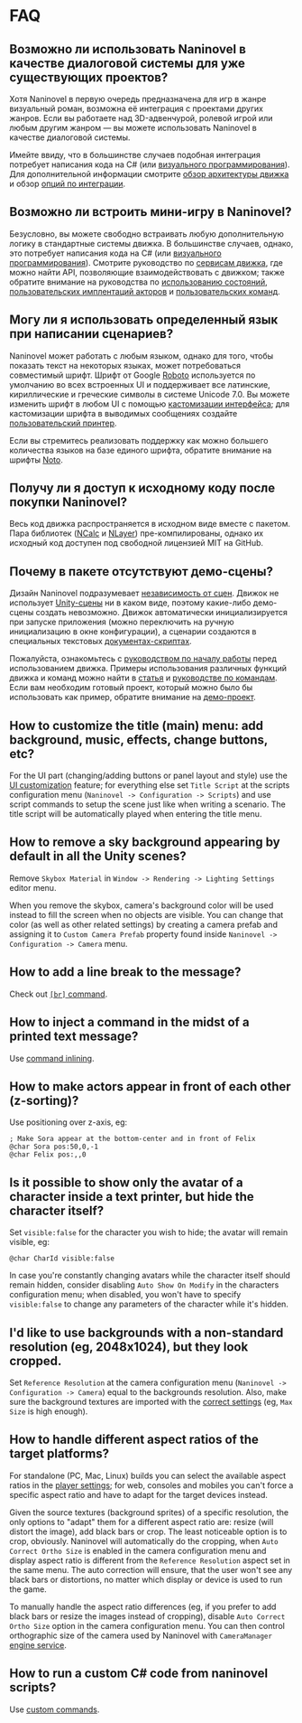 ﻿# FAQ

## Возможно ли использовать Naninovel в качестве диалоговой системы для уже существующих проектов?

Хотя Naninovel в первую очередь предназначена для игр в жанре визуальный роман, возможна её интеграция с проектами других жанров. Если вы работаете над 3D-адвенчурой, ролевой игрой или любым другим жанром — вы можете использовать Naninovel в качестве диалоговой системы.

Имейте ввиду, что в большинстве случаев подобная интеграция потребует написания кода на C# (или [визуального программирования](/guide/bolt.md)). Для дополнительной информации смотрите [обзор архитектуры движка](/guide/engine-architecture.md) и обзор [опций по интеграции](/guide/integration-options.md).

## Возможно ли встроить мини-игру в Naninovel?

Безусловно, вы можете свободно встраивать любую дополнительную логику в стандартные системы движка. В большинстве случаев, однако, это потребует написания кода на C# (или [визуального программирования](/guide/bolt.md)). Смотрите руководство по [сервисам движка](/guide/engine-services.md), где можно найти API, позволяющие взаимодействовать с движком; также обратите внимание на руководства по [использованию состояний](/guide/state-management.md#custom-state), [пользовательских имплентаций акторов](/guide/custom-actor-implementations.md) и [пользовательских команд](/guide/custom-commands.md).

## Могу ли я использовать определенный язык при написании сценариев?

Naninovel может работать с любым языком, однако для того, чтобы показать текст на некоторых языках, может потребоваться совместимый шрифт. Шрифт от Google [Roboto](https://fonts.google.com/specimen/Roboto) используется по умолчанию во всех встроенных UI и поддерживает все латинские, кириллические и греческие символы в системе Unicode 7.0. Вы можете изменить шрифт в любом UI с помощью [кастомизации интерфейса](/guide/user-interface.md#ui-customization); для кастомизации шрифта в выводимых сообщениях создайте [пользовательский принтер](/guide/text-printers.md#adding-custom-printers). 

Если вы стремитесь реализовать поддержку как можно большего количества языков на базе единого шрифта, обратите внимание на шрифты [Noto](https://www.google.com/get/noto/).

## Получу ли я доступ к исходному коду после покупки Naninovel?

Весь код движка распространяется в исходном виде вместе с пакетом. Пара библиотек ([NCalc](https://github.com/ncalc/ncalc) и [NLayer](https://github.com/naudio/NLayer)) пре-компилированы, однако их исходный код доступен под свободной лицензией MIT на GitHub.

## Почему в пакете отсутствуют демо-сцены?

Дизайн Naninovel подразумевает [независимость от сцен](/guide/engine-architecture.md#scene-independent). Движок не использует [Unity-сцены](https://docs.unity3d.com/Manual/CreatingScenes.html) ни в каком виде, поэтому какие-либо демо-сцены создать невозможно. Движок автоматически инициализируется при запуске приложения (можно переключить на ручную инициализацию в окне конфигурации), а сценарии создаются в специальных текстовых [документах-скриптах](/guide/naninovel-scripts.md).

Пожалуйста, ознакомьтесь с [руководством по началу работы](/ru/guide/getting-started.md) перед использованием движка. Примеры использования различных функций движка и команд можно найти в [статья](/guide/index.md) и [руководстве по командам](/api/index.md). Если вам необходим готовый проект, который можно было бы использовать как пример, обратите внимание на [демо-проект](/ru/guide/getting-started.html#demo-project).

## How to customize the title (main) menu: add background, music, effects, change buttons, etc?

For the UI part (changing/adding buttons or panel layout and style) use the [UI customization](/guide/user-interface.md#ui-customization) feature; for everything else set `Title Script` at the scripts configuration menu (`Naninovel -> Configuration -> Scripts`) and use script commands to setup the scene just like when writing a scenario. The title script will be automatically played when entering the title menu.

## How to remove a sky background appearing by default in all the Unity scenes?

Remove `Skybox Material` in  `Window -> Rendering -> Lighting Settings` editor menu.

When you remove the skybox, camera's background color will be used instead to fill the screen when no objects are visible. You can change that color (as well as other related settings) by creating a camera prefab and assigning it to `Custom Camera Prefab` property found inside `Naninovel -> Configuration -> Camera` menu. 

## How to add a line break to the message?

Check out [`[br]` command](/api/#br).

## How to inject a command in the midst of a printed text message?

Use [command inlining](/guide/naninovel-scripts.md#command-inlining).

## How to make actors appear in front of each other (z-sorting)?

Use positioning over z-axis, eg:

```
; Make Sora appear at the bottom-center and in front of Felix
@char Sora pos:50,0,-1
@char Felix pos:,,0
```

## Is it possible to show only the avatar of a character inside a text printer, but hide the character itself?

Set `visible:false` for the character you wish to hide; the avatar will remain visible, eg:

```
@char CharId visible:false
```

In case you're constantly changing avatars while the character itself should remain hidden, consider disabling `Auto Show On Modify` in the characters configuration menu; when disabled, you won't have to specify `visible:false` to change any parameters of the character while it's hidden.

## I'd like to use backgrounds with a non-standard resolution (eg, 2048x1024), but they look cropped.

Set `Reference Resolution` at the camera configuration menu (`Naninovel -> Configuration -> Camera`) equal to the backgrounds resolution. Also, make sure the background textures are imported with the [correct settings](https://docs.unity3d.com/Manual/class-TextureImporter) (eg, `Max Size` is high enough).

## How to handle different aspect ratios of the target platforms?

For standalone (PC, Mac, Linux) builds you can select the available aspect ratios in the [player settings](https://docs.unity3d.com/Manual/class-PlayerSettingsStandalone.html#Resolution); for web, consoles and mobiles you can't force a specific aspect ratio and have to adapt for the target devices instead. 

Given the source textures (background sprites) of a specific resolution, the only options to "adapt" them for a different aspect ratio are: resize (will distort the image), add black bars or crop. The least noticeable option is to crop, obviously. Naninovel will automatically do the cropping, when `Auto Correct Ortho Size` is enabled in the camera configuration menu and display aspect ratio is different from the `Reference Resolution` aspect set in the same menu. The auto correction will ensure, that the user won't see any black bars or distortions, no matter which display or device is used to run the game.

To manually handle the aspect ratio differences (eg, if you prefer to add black bars or resize the images instead of cropping), disable `Auto Correct Ortho Size` option in the camera configuration menu. You can then control orthographic size of the camera used by Naninovel with `CameraManager` [engine service](/guide/engine-services.md).

## How to run a custom C# code from naninovel scripts?

Use [custom commands](/guide/custom-commands.md).

